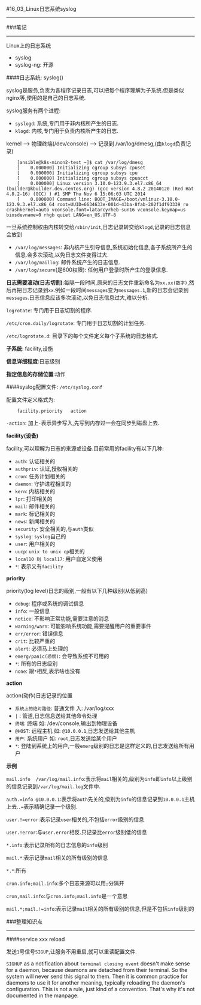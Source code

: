 #16_03_Linux日志系统syslog

---

###笔记

---

Linux上的日志系统

* syslog
* syslog-ng: 开源

####日志系统: syslog()

syslog是服务,负责为各程序记录日志,可以把每个程序理解为子系统.但是类似nginx等,使用的是自己的日志系统.

syslog服务有两个进程:

* `syslogd`: 系统,专门用于非内核所产生的日志.
* `klogd`: 内核,专门用于负责内核所产生的日志.

kernel --> 物理终端(/dev/console) --> 记录到 /var/log/dmesg,(由`klogd`负责记录)

		[ansible@k8s-minon2-test ~]$ cat /var/log/dmesg
		[    0.000000] Initializing cgroup subsys cpuset
		[    0.000000] Initializing cgroup subsys cpu
		[    0.000000] Initializing cgroup subsys cpuacct
		[    0.000000] Linux version 3.10.0-123.9.3.el7.x86_64 (builder@kbuilder.dev.centos.org) (gcc version 4.8.2 20140120 (Red Hat 4.8.2-16) (GCC) ) #1 SMP Thu Nov 6 15:06:03 UTC 2014
		[    0.000000] Command line: BOOT_IMAGE=/boot/vmlinuz-3.10.0-123.9.3.el7.x86_64 root=UUID=6634633e-001d-43ba-8fab-202f1df93339 ro crashkernel=auto vconsole.font=latarcyrheb-sun16 vconsole.keymap=us biosdevname=0 rhgb quiet LANG=en_US.UTF-8

一旦系统控制权由内核转交给`/sbin/init`,日志记录转交给`klogd`,记录的日志信息会放到

* `/var/log/messages`: 非内核产生引导信息,系统初始化信息,各子系统所产生的信息.会多次滚动,以免日志文件变得过大.
* `/var/log/maillog`: 邮件系统产生的日志信息.
* `/var/log/secure`(是600权限): 任何用户登录时所产生的登录信息.

**日志需要滚动(日志切割)**:每隔一段时间,原来的日志文件重新命名为`xx.xx(数字)`,然后再把日志记录到`xx`.例如一段时间`messages`变为`messages.1`,新的日志会记录到`messages`.日志信息应该多次滚动,以免日志信息过大,难以分析.

`logrotate`: 专门用于日志切割的程序.

`/etc/cron.daily/logrotate`: 专门用于日志切割的计划任务.

`/etc/logrotate.d`: 目录下的每个文件定义每个子系统的日志格式.

**子系统**: facility,设施

**信息详细程度**:日志级别

**指定信息的存储位置**:动作

####syslog配置文件: `/etc/syslog.conf`

配置文件定义格式为:

		facility.priority	action
		
`-action`: 加上`-`表示异步写入,先写到内存过一会在同步到磁盘上去.		
		
**facility(设备)**

facility,可以理解为日志的来源或设备.目前常用的facility有以下几种:

* `auth`: 认证相关的
* `authpriv`: 认证,授权相关的
* `cron`: 任务计划相关的
* `daemon`: 守护进程相关的
* `kern`: 内核相关的
* `lpr`: 打印相关的
* `mail`: 邮件相关的
* `mark`: 标记相关的
* `news`: 新闻相关的
* `security`: 安全相关的,与`auth`类似
* `syslog`: `syslog`自己的
* `user`: 用户相关的
* `uucp`: `unix to unix cp`相关的
* `local10 到 local17`: 用户自定义使用
* `*`: 表示又有`facility`

**priority**

priority(log level)日志的级别,一般有以下几种级别(从低到高)

* `debug`: 程序或系统的调试信息
* `info`: 一般信息
* `notice`: 不影响正常功能,需要注意的消息
* `warning/warn`: 可能影响系统功能,需要提醒用户的重要事件
* `err/error`: 错误信息
* `crit`: 比较严重的
* `alert`: 必须马上处理的
* `emerg/panic(恐慌)`: 会导致系统不可用的
* `*`: 所有的日志级别
* `none`: 跟`*`相反,表示啥也没有

**action**

action(动作)日志记录的位置

* `系统上的绝对路径`: 普通文件 入: /var/log/xxx
* `|` : 管道,日志信息送给其他命令处理
* `终端`: 终端 如: /dev/console,输出到物理设备
* `@HOST`: 远程主机 如: `@10.0.0.1`,日志发送给其他主机
* `用户`: 系统用户 如: `root`,日志发送给某个用户
* `*`: 登陆到系统上的用户,一般`emerg`级别的日志是这样定义的,日志发送给所有用户

**示例**

`mail.info	/var/log/mail.info`:表示将`mail`相关的,级别为`info`即`info`以上级别的信息记录到`/var/log/mail.log`文件中.

`auth.=info @10.0.0.1`:表示将`auth`先关的,级别为`info`的信息记录到`10.0.0.1`主机上去.`.=`表示精确记录一个级别.

`user.!=error`:表示记录`user`相关的,不包括`error`级别的信息

`user.!error`:与`user.error`相反.只记录比`error`级别低的信息

`*.info`:表示记录所有的日志信息的`info`级别

`mail.*`:表示记录`mail`相关的所有级别的信息

`*.*`:所有

`cron.info;mail.info`:多个日志来源可以用`;`分隔开

`cron,mail.info`:与`cron.info;mail.info`是一个意思

`mail.*;mail.!=info`:表示记录`mail`相关的所有级别的信息,但是不包括`info`级别的


###整理知识点

---

####service xxx reload

发送`1`号信号`SIGUP`,让服务不用重启,就可以重读配置文件. 

`SIGHUP` as a notification about `terminal closing event` doesn't make sense for a daemon, because deamons are detached from their terminal. So the system will never send this signal to them. Then it is common practice for daemons to use it for another meaning, typically reloading the daemon's configuration. This is not a rule, just kind of a convention. That's why it's not documented in the manpage.